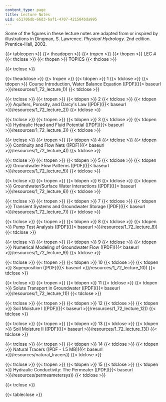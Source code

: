 ```yaml
---
content_type: page
title: Lecture Notes
uid: e51706db-66d3-6af1-4707-421504bda995
---
```


Some of the figures in these lecture notes are adapted from or inspired by illustrations in Dingman, S. Lawrence. _Physical Hydrology_. 2nd edition. Prentice-Hall, 2002.

{{< tableopen >}}
{{< theadopen >}}
{{< tropen >}}
{{< thopen >}}
LEC #
{{< thclose >}}
{{< thopen >}}
TOPICS
{{< thclose >}}

{{< trclose >}}

{{< theadclose >}}
{{< tropen >}}
{{< tdopen >}}
1
{{< tdclose >}}
{{< tdopen >}}
Course Introduction, Water Balance Equation ([PDF]({{< baseurl >}}/resources/1_72_lecture_1))
{{< tdclose >}}

{{< trclose >}}
{{< tropen >}}
{{< tdopen >}}
2
{{< tdclose >}}
{{< tdopen >}}
Aquifers, Porosity, and Darcy's Law ([PDF]({{< baseurl >}}/resources/1_72_lecture_2))
{{< tdclose >}}

{{< trclose >}}
{{< tropen >}}
{{< tdopen >}}
3
{{< tdclose >}}
{{< tdopen >}}
Hydraulic Head and Fluid Potential ([PDF]({{< baseurl >}}/resources/1_72_lecture_3))
{{< tdclose >}}

{{< trclose >}}
{{< tropen >}}
{{< tdopen >}}
4
{{< tdclose >}}
{{< tdopen >}}
Continuity and Flow Nets ([PDF]({{< baseurl >}}/resources/1_72_lecture_4))
{{< tdclose >}}

{{< trclose >}}
{{< tropen >}}
{{< tdopen >}}
5
{{< tdclose >}}
{{< tdopen >}}
Groundwater Flow Patterns ([PDF]({{< baseurl >}}/resources/1_72_lecture_5))
{{< tdclose >}}

{{< trclose >}}
{{< tropen >}}
{{< tdopen >}}
6
{{< tdclose >}}
{{< tdopen >}}
Groundwater/Surface Water Interactions ([PDF]({{< baseurl >}}/resources/1_72_lecture_6))
{{< tdclose >}}

{{< trclose >}}
{{< tropen >}}
{{< tdopen >}}
7
{{< tdclose >}}
{{< tdopen >}}
Transient Systems and Groundwater Storage ([PDF]({{< baseurl >}}/resources/1_72_lecture_7))
{{< tdclose >}}

{{< trclose >}}
{{< tropen >}}
{{< tdopen >}}
8
{{< tdclose >}}
{{< tdopen >}}
Pump Test Analysis ([PDF]({{< baseurl >}}/resources/1_72_lecture_8))
{{< tdclose >}}

{{< trclose >}}
{{< tropen >}}
{{< tdopen >}}
9
{{< tdclose >}}
{{< tdopen >}}
Numerical Modeling of Groundwater Flow ([PDF]({{< baseurl >}}/resources/1_72_lecture_9))
{{< tdclose >}}

{{< trclose >}}
{{< tropen >}}
{{< tdopen >}}
10
{{< tdclose >}}
{{< tdopen >}}
Superposition ([PDF]({{< baseurl >}}/resources/1_72_lecture_10))
{{< tdclose >}}

{{< trclose >}}
{{< tropen >}}
{{< tdopen >}}
11
{{< tdclose >}}
{{< tdopen >}}
Solute Transport in Groundwater ([PDF]({{< baseurl >}}/resources/1_72_lecture_11))
{{< tdclose >}}

{{< trclose >}}
{{< tropen >}}
{{< tdopen >}}
12
{{< tdclose >}}
{{< tdopen >}}
Soil Moisture I ([PDF]({{< baseurl >}}/resources/1_72_lecture_12))
{{< tdclose >}}

{{< trclose >}}
{{< tropen >}}
{{< tdopen >}}
13
{{< tdclose >}}
{{< tdopen >}}
Soil Moisture II ([PDF]({{< baseurl >}}/resources/1_72_lecture_13))
{{< tdclose >}}

{{< trclose >}}
{{< tropen >}}
{{< tdopen >}}
14
{{< tdclose >}}
{{< tdopen >}}
Natural Tracers ([PDF - 1.5 MB]({{< baseurl >}}/resources/natural_tracers))
{{< tdclose >}}

{{< trclose >}}
{{< tropen >}}
{{< tdopen >}}
15
{{< tdclose >}}
{{< tdopen >}}
Hydraulic Conductivity: The Permeater ([PDF]({{< baseurl >}}/resources/permeametersys))
{{< tdclose >}}

{{< trclose >}}

{{< tableclose >}}